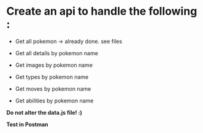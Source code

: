 # Create an api to handle the following :

- Get all pokemon -> already done. see files

- Get all details by pokemon name
- Get images by pokemon name
- Get types by pokemon name
- Get moves by pokemon name
- Get abilities by pokemon name

**Do not alter the data.js file! :)**

**Test in Postman**
